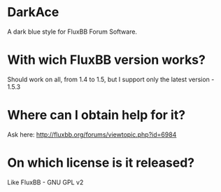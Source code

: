 DarkAce
=======

A dark blue style for FluxBB Forum Software.

With wich FluxBB version works?
=======
Should work on all, from 1.4 to 1.5, but I support only the latest version - 1.5.3

Where can I obtain help for it?
=======
Ask here:
http://fluxbb.org/forums/viewtopic.php?id=6984

On which license is it released?
=======
Like FluxBB - GNU GPL v2
